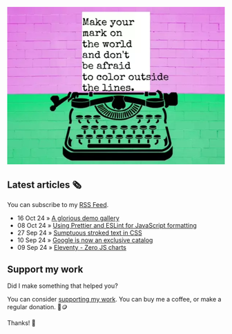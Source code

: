 ![animated image showing a typewriter typing out the following message: leave your mark on the world and dont be afraid to color outside of the lines. The word outside goes outside of the piece of paper](img/mark-on-the-world.webp)

## Latest articles 🗞️

You can subscribe to my [RSS Feed](https://www.roboleary.net/feed.xml).

<!-- BLOG:START -->
 - 16 Oct 24 » [A glorious demo gallery](https://www.roboleary.net/blog/demo-gallery/)
 - 08 Oct 24 » [Using Prettier and ESLint for JavaScript formatting](https://blog.logrocket.com/using-prettier-eslint-javascript-formatting/)
 - 27 Sep 24 » [Sumptuous stroked text in CSS](https://www.roboleary.net/blog/sexy-stroked-text/)
 - 10 Sep 24 » [Google is now an exclusive catalog](https://www.roboleary.net/blog/google-exclusive/)
 - 09 Sep 24 » [Eleventy - Zero JS charts](https://www.roboleary.net/blog/eleventy-charts/)<!-- BLOG:END -->

## Support my work

Did I make something that helped you?

You can consider [supporting my work](https://ko-fi.com/roboleary). You can buy me a coffee, or make a regular donation. 🌈🪙

Thanks! 🙏
